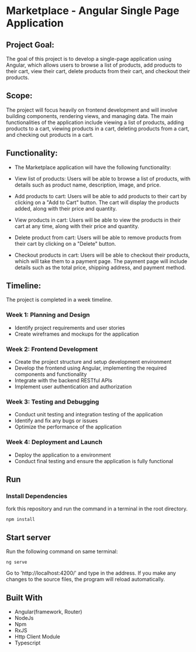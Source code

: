 # Marketplace - Angular Single Page Application

## Project Goal:
The goal of this project is to develop a single-page application using Angular, which allows users to browse a list of products, add products to their cart, view their cart, delete products from their cart, and checkout their products. 

## Scope: 
The project will focus heavily on frontend development and will involve building components, rendering views, and managing data. The main functionalities of the application include viewing a list of products, adding products to a cart, viewing products in a cart, deleting products from a cart, and checking out products in a cart.

## Functionality:
* The Marketplace application will have the following functionality:

* View list of products: Users will be able to browse a list of products, with details such as product name, description, image, and price.

* Add products to cart: Users will be able to add products to their cart by clicking on a "Add to Cart" button. The cart will display the products added, along with their price and quantity.

* View products in cart: Users will be able to view the products in their cart at any time, along with their price and quantity.

* Delete product from cart: Users will be able to remove products from their cart by clicking on a "Delete" button.

* Checkout products in cart: Users will be able to checkout their products, which will take them to a payment page. The payment page will include details such as the total price, shipping address, and payment method.

## Timeline: 

The project is completed in a week timeline. 

### Week 1: Planning and Design

* Identify project requirements and user stories
* Create wireframes and mockups for the application


### Week 2: Frontend Development

* Create the project structure and setup development environment
* Develop the frontend using Angular, implementing the required components and functionality
* Integrate with the backend RESTful APIs
* Implement user authentication and authorization

### Week 3: Testing and Debugging

* Conduct unit testing and integration testing of the application
* Identify and fix any bugs or issues
* Optimize the performance of the application


### Week 4: Deployment and Launch

* Deploy the application to a environment
* Conduct final testing and ensure the application is fully functional

## Run 

### Install Dependencies 
fork this repository and run the command in a terminal in the root directory.

```
npm install
```

## Start server
Run the following command on same terminal:
```
ng serve
```
Go to 'http://localhost:4200/' and type in the address. If you make any changes to the source files, the program will reload automatically.

## Built With

* Angular(framework, Router)
* NodeJs
* Npm
* RxJS
* Http Client Module
* Typescript

